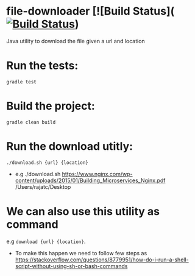 # file-downloader  [![Build Status]([![Build Status](https://travis-ci.org/rajat23/file-downloader.svg?branch=master)](https://travis-ci.org/rajat23/file-downloader))

Java utility to download the file given a url and location

# Run the tests:
`gradle test`

# Build the project:
`gradle clean build` 

# Run the download utitly:
`./download.sh {url} {location}`
 - e.g ./download.sh https://www.nginx.com/wp-content/uploads/2015/01/Building_Microservices_Nginx.pdf /Users/rajatc/Desktop

# We can also use this utility as command 
e.g `download {url} {location}`. 
- To make this happen we need to follow few steps as
https://stackoverflow.com/questions/8779951/how-do-i-run-a-shell-script-without-using-sh-or-bash-commands
